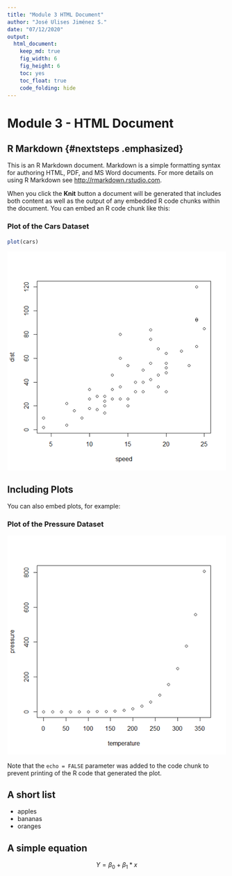 ```yaml
---
title: "Module 3 HTML Document"
author: "José Ulises Jiménez S."
date: "07/12/2020"
output:
  html_document:
    keep_md: true 
    fig_width: 6
    fig_height: 6
    toc: yes
    toc_float: true
    code_folding: hide
---
```




# Module 3 - HTML Document

## R Markdown {#nextsteps .emphasized}

This is an R Markdown document. Markdown is a simple formatting syntax for authoring HTML, PDF, and MS Word documents. For more details on using R Markdown see <http://rmarkdown.rstudio.com>.

When you click the **Knit** button a document will be generated that includes both content as well as the output of any embedded R code chunks within the document. You can embed an R code chunk like this:

### Plot of the Cars Dataset


```r
plot(cars)
```

![](githubmd_Document_files/figure-html/cars-1.png)<!-- -->

## Including Plots

You can also embed plots, for example:

### Plot of the Pressure Dataset

![](githubmd_Document_files/figure-html/pressure-1.png)<!-- -->

Note that the `echo = FALSE` parameter was added to the code chunk to prevent printing of the R code that generated the plot.

## A short list
* apples
* bananas
* oranges

## A simple equation
$$ Y = \beta_0 + \beta_1*x $$


